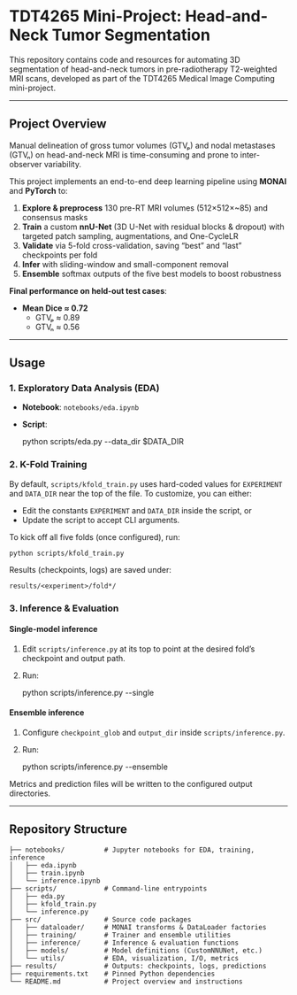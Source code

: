 # TDT4265 Mini-Project: Head-and-Neck Tumor Segmentation

This repository contains code and resources for automating 3D segmentation of head-and-neck tumors in pre-radiotherapy T2-weighted MRI scans, developed as part of the TDT4265 Medical Image Computing mini-project.

---

## Project Overview

Manual delineation of gross tumor volumes (GTVₚ) and nodal metastases (GTVₙ) on head-and-neck MRI is time-consuming and prone to inter-observer variability.

This project implements an end-to-end deep learning pipeline using **MONAI** and **PyTorch** to:

1. **Explore & preprocess** 130 pre-RT MRI volumes (512×512×~85) and consensus masks  
2. **Train** a custom **nnU-Net** (3D U-Net with residual blocks & dropout) with targeted patch sampling, augmentations, and One-CycleLR  
3. **Validate** via 5-fold cross-validation, saving “best” and “last” checkpoints per fold  
4. **Infer** with sliding-window and small-component removal  
5. **Ensemble** softmax outputs of the five best models to boost robustness  

**Final performance on held-out test cases**:  
- **Mean Dice ≈ 0.72**  
  - GTVₚ ≈ 0.89  
  - GTVₙ ≈ 0.56  

---

## Usage

### 1. Exploratory Data Analysis (EDA)

- **Notebook**: `notebooks/eda.ipynb`  
- **Script**:

    python scripts/eda.py --data_dir $DATA_DIR

### 2. K-Fold Training

By default, `scripts/kfold_train.py` uses hard-coded values for `EXPERIMENT` and `DATA_DIR` near the top of the file. To customize, you can either:

- Edit the constants `EXPERIMENT` and `DATA_DIR` inside the script, or  
- Update the script to accept CLI arguments.

To kick off all five folds (once configured), run:

    python scripts/kfold_train.py

Results (checkpoints, logs) are saved under:

    results/<experiment>/fold*/

### 3. Inference & Evaluation

#### Single-model inference

1. Edit `scripts/inference.py` at its top to point at the desired fold’s checkpoint and output path.  
2. Run:

    python scripts/inference.py --single

#### Ensemble inference

1. Configure `checkpoint_glob` and `output_dir` inside `scripts/inference.py`.  
2. Run:

    python scripts/inference.py --ensemble

Metrics and prediction files will be written to the configured output directories.

---

## Repository Structure

    ├── notebooks/          # Jupyter notebooks for EDA, training, inference
    │   ├── eda.ipynb
    │   ├── train.ipynb
    │   └── inference.ipynb
    ├── scripts/            # Command-line entrypoints
    │   ├── eda.py
    │   ├── kfold_train.py
    │   └── inference.py
    ├── src/                # Source code packages
    │   ├── dataloader/     # MONAI transforms & DataLoader factories
    │   ├── training/       # Trainer and ensemble utilities
    │   ├── inference/      # Inference & evaluation functions
    │   ├── models/         # Model definitions (CustomNNUNet, etc.)
    │   └── utils/          # EDA, visualization, I/O, metrics
    ├── results/            # Outputs: checkpoints, logs, predictions
    ├── requirements.txt    # Pinned Python dependencies
    └── README.md           # Project overview and instructions
